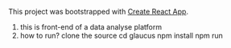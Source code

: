 This project was bootstrapped with [Create React App](https://github.com/facebookincubator/create-react-app).

1. this is  front-end of a data analyse platform
2. how to run?
  clone the source
  cd glaucus
  npm install
  npm run


